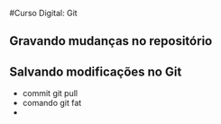 #Curso Digital: Git 

## Gravando mudanças no repositório

## Salvando modificações no Git

* commit git pull
* comando git fat
* 
